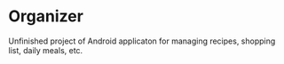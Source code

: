 # Organizer
Unfinished project of Android applicaton for managing recipes, shopping list, daily meals, etc.
